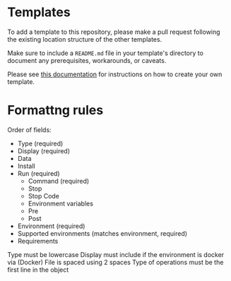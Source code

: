# Templates

To add a template to this repository, please make a pull request following the existing location structure of the other templates.

Make sure to include a `README.md` file in your template's directory to document any prerequisites, workarounds, or caveats.

Please see [this documentation](https://docs.pufferpanel.com/en/latest/templates/templates.html) for instructions on how to create your own template.

# Formattng rules

Order of fields:
- Type (required)
- Display (required)
- Data
- Install
- Run (required)
  - Command (required)
  - Stop
  - Stop Code
  - Environment variables
  - Pre
  - Post
- Environment (required)
- Supported environments (matches environment, required)
- Requirements

Type must be lowercase
Display must include if the environment is docker via (Docker)
File is spaced using 2 spaces
Type of operations must be the first line in the object
